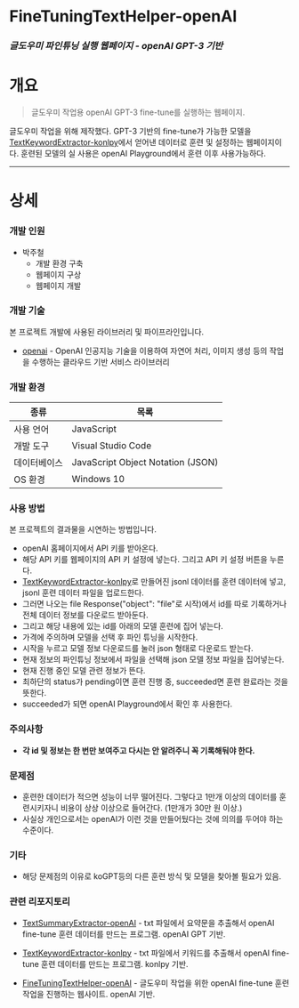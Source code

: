 # FineTuningTextHelper-openAI
### _글도우미 파인튜닝 실행 웹페이지 - openAI GPT-3 기반_

# 개요
>글도우미 작업용 openAI GPT-3 fine-tune를 실행하는 웹페이지.

글도우미 작업을 위해 제작했다. GPT-3 기반의 fine-tune가 가능한 모델을 [TextKeywordExtractor-konlpy]에서 얻어낸 데이터로 훈련 및 설정하는 웹페이지이다. 훈련된 모델의 실 사용은 openAI Playground에서 훈련 이후 사용가능하다.
***

# 상세
### 개발 인원
 - 박주철
   - 개발 환경 구축
   - 웹페이지 구상
   - 웹페이지 개발

### 개발 기술
본 프로젝트 개발에 사용된 라이브러리 및 파이프라인입니다.
- [openai] - OpenAI 인공지능 기술을 이용하여 자연어 처리, 이미지 생성 등의 작업을 수행하는 클라우드 기반 서비스 라이브러리

### 개발 환경
| 종류 | 목록 |
| ------ | ------ |
| 사용 언어 | JavaScript |
| 개발 도구 | Visual Studio Code |
| 데이터베이스 | JavaScript Object Notation (JSON) |
| OS 환경 | Windows 10 |

### 사용 방법
본 프로젝트의 결과물을 시연하는 방법입니다.
- openAI 홈페이지에서 API 키를 받아온다.
- 해당 API 키를 웹페이지의 API 키 설정에 넣는다. 그리고 API 키 설정 버튼을 누른다.
- [TextKeywordExtractor-konlpy]로 만들어진 jsonl 데이터를 훈련 데이터에 넣고, jsonl 훈련 데이터 파일을 업로드한다.
- 그러면 나오는 file Response("object": "file"로 시작)에서 id를 따로 기록하거나 전체 데이터 정보를 다운로드 받아둔다.
- 그리고 해당 내용에 있는 id를 아래의 모델 훈련에 집어 넣는다.
- 가격에 주의하며 모델을 선택 후 파인 튜닝을 시작한다.
- 시작을 누르고 모델 정보 다운로드를 눌러 json 형태로 다운로드 받는다.
- 현재 정보의 파인튜닝 정보에서 파일을 선택해 json 모델 정보 파일을 집어넣는다.
- 현재 진행 중인 모델 관련 정보가 뜬다.
- 최하단의 status가 pending이면 훈련 진행 중, succeeded면 훈련 완료라는 것을 뜻한다.
- succeeded가 되면 openAI Playground에서 확인 후 사용한다.

### 주의사항
- **각 id 및 정보는 한 번만 보여주고 다시는 안 알려주니 꼭 기록해둬야 한다.**

### 문제점
- 훈련한 데이터가 적으면 성능이 너무 떨어진다. 그렇다고 1만개 이상의 데이터를 훈련시키자니 비용이 상상 이상으로 들어간다. (1만개가 30만 원 이상.)
- 사실상 개인으로서는 openAI가 이런 것을 만들어뒀다는 것에 의의를 두어야 하는 수준이다.

### 기타
- 해당 문제점의 이유로 koGPT등의 다른 훈련 방식 및 모델을 찾아볼 필요가 있음.

### 관련 리포지토리
- [TextSummaryExtractor-openAI] - txt 파일에서 요약문을 추출해서 openAI fine-tune 훈련 데이터를 만드는 프로그램. openAI GPT 기반.
- [TextKeywordExtractor-konlpy] - txt 파일에서 키워드를 추출해서 openAI fine-tune 훈련 데이터를 만드는 프로그램. konlpy 기반.
- [FineTuningTextHelper-openAI] - 글도우미 작업을 위한 openAI fine-tune 훈련 작업을 진행하는 웹사이트. openAI 기반.

   [TextSummaryExtractor-openAI]: <https://github.com/valur628/TextSummaryExtractor-openAI>
   [TextKeywordExtractor-konlpy]: <https://github.com/valur628/TextKeywordExtractor-konlpy>
   [FineTuningTextHelper-openAI]: <https://github.com/valur628/FineTuningTextHelper-openAI>
   [openai]: <https://platform.openai.com/>
